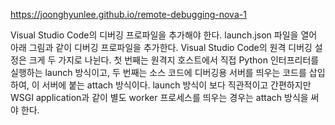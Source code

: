 https://joonghyunlee.github.io/remote-debugging-nova-1

Visual Studio Code의 디버깅 프로파일을 추가해야 한다. launch.json 파일을 열어 아래 그림과 같이 디버깅 프로파일을 추가한다. Visual Studio Code의 원격 디버깅 설정은 크게 두 가지로 나뉜다. 첫 번째는 원격지 호스트에서 직접 Python 인터프리터를 실행하는 launch 방식이고, 두 번째는 소스 코드에 디버깅용 서버를 띄우는 코드를 삽입하여, 이 서버에 붙는 attach 방식이다. launch 방식이 보다 직관적이고 간편하지만 WSGI application과 같이 별도 worker 프로세스를 띄우는 경우는 attach 방식을 써야 한다.

